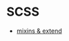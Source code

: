 # SCSS

- [mixins & extend](https://stackoverflow.com/questions/30744625/sass-and-bootstrap-mixins-vs-extend/30744854#30744854)